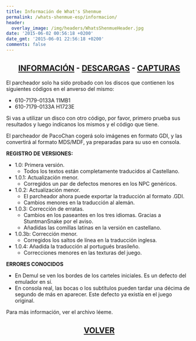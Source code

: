 ```yaml
---
title: Información de What's Shenmue
permalink: /whats-shenmue-esp/informacion/
header:
  overlay_image: /img/headers/WhatsShenmueHeader.jpg
date: '2015-06-02 00:56:18 +0200'
date_gmt: '2015-06-01 22:56:18 +0200'
comments: false
---
```

<h2 style="text-align: center;"><strong><a href="/whats-shenmue-esp/informacion/">INFORMACIÓN</a> - <a href="/whats-shenmue-esp/descargar/">DESCARGAS</a> - <a href="/whats-shenmue-esp/capturas/">CAPTURAS</a></strong></h2>

El parcheador solo ha sido probado con los discos que contienen los siguientes códigos 
en el anverso del mismo:  
- 610-7179-0133A 11MB1  
- 610-7179-0133A H1723E

Si vas a utilizar un disco con otro código, por favor, primero prueba sus resultados 
y luego indícanos los mismos y el código que tiene.

El parcheador de PacoChan cogerá solo imágenes en formato GDI, y las convertirá al formato 
MDS/MDF, ya preparadas para su uso en consola.

**REGISTRO DE VERSIONES:**

- 1.0: Primera versión.
  - Todos los textos están completamente traducidos al Castellano.
- 1.0.1: Actualización menor.
  - Corregidos un par de defectos menores en los NPC genéricos.
- 1.0.2: Actualización menor.
  - El parcheador ahora puede exportar la traducción al formato .GDI.
  - Cambios menores en la traducción al alemán.
- 1.0.3: Corrección de erratas.
  - Cambios en los paseantes en los tres idiomas. Gracias a StuntmanSnake por el aviso.
  - Añadidas las comillas latinas en la versión en castellano.
- 1.0.3b: Corrección menor.
  - Corregidos los saltos de línea en la traducción inglesa.
- 1.0.4: Añadida la traducción al portugués brasileño.
  - Correcciones menores en las texturas del juego.

**ERRORES CONOCIDOS**  
- En Demul se ven los bordes de los carteles iniciales. Es un defecto del emulador en sí.  
- En consola real, las bocas o los subtítulos pueden tardar una décima de segundo de más 
en aparecer. Este defecto ya existía en el juego original.

Para más información, ver el archivo léeme.

<h2 style="text-align: center;"><strong><a href="/whats-shenmue-esp/">VOLVER</a></strong></h2>

